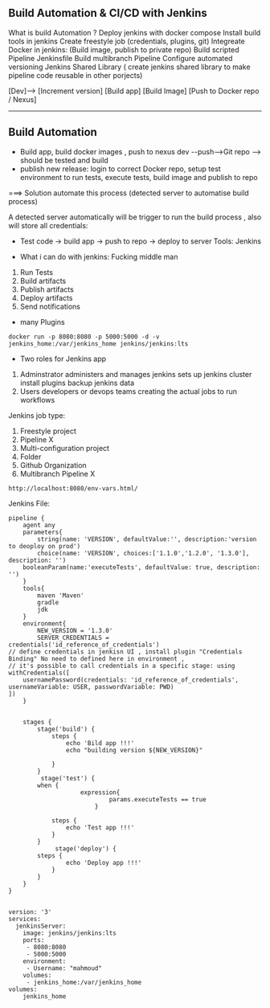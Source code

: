 ## Build Automation & CI/CD with Jenkins

What is build Automation ?
Deploy jenkins with docker compose
Install build tools in jenkins 
Create freestyle job (credentials, plugins, git)
Integreate Docker in jenkins: (Build image, publish to private repo)
Build scripted Pipeline
Jenkinsfile
Build multibranch Pipeline
Configure automated versioning
Jenkins Shared Library ( create jenkins shared library to make pipeline code reusable in other porjects)

[Dev]--> [Increment version] [Build app] [Build Image] [Push to Docker repo / Nexus] 

----------------------------------------------------------------------------------------------------------------------------------------
## Build Automation 
- Build app, build docker images , push to nexus 
dev --push-->Git repo --> should be tested and build
- publish new release: login to correct Docker repo, setup test environment to run tests, execute tests, build image and publish to repo

===>  Solution automate this process (detected server to automatise build process)

A detected server automatically will be trigger to run the build process , also will store all credentials: 
- Test code -> build app -> push to repo -> deploy to server
Tools: Jenkins

- What i can do with jenkins: Fucking middle man
1. Run Tests
2. Build artifacts
3. Publish artifacts
4. Deploy artifacts
5. Send notifications
+ many Plugins

```
docker run -p 8080:8080 -p 5000:5000 -d -v jenkins_home:/var/jenkins_home jenkins/jenkins:lts
```
- Two roles for Jenkins app
1. Adminstrator
administers and manages jenkins 
sets up jenkins cluster
install plugins
backup jenkins data
2. Users
developers or devops teams
creating the actual jobs to run workflows


Jenkins job type:
1. Freestyle project
2. Pipeline                 X
3. Multi-configuration project
4. Folder
5. Github Organization
6. Multibranch Pipeline     X


```
http://localhost:8080/env-vars.html/
```

Jenkins File:
```
pipeline {
    agent any
	parameters{
		string(name: 'VERSION', defaultValue:'', description:'version to deoploy on prod')
		choice(name: 'VERSION', choices:['1.1.0','1.2.0', '1.3.0'], description: '')
	booleanParam(name:'executeTests', defaultValue: true, description: '')
	}
	tools{
		maven 'Maven'
		gradle
		jdk
	}
    environment{
        NEW_VERSION = '1.3.0'
        SERVER_CREDENTIALS = credentials('id_reference_of_credentials')
// define credentials in jenkisn UI , install plugin "Credentials Binding" No need to defined here in environment ,
// it's possible to call credentials in a specific stage: using withCredentials([
	usernamePassword(credentials: 'id_reference_of_credentials', usernameVariable: USER, passwordVariable: PWD)
])
    }


    stages {
        stage('build') {
            steps {
                echo 'Bild app !!!'
                echo "building version ${NEW_VERSION}"
 
            }
        }
         stage('test') {
		when {
					expression{
							params.executeTests == true
						}
            
            steps {
                echo 'Test app !!!'
            }
        }
             stage('deploy') {
		steps {
                echo 'Deploy app !!!'
            }
        }
    }
}


```

```
version: '3'
services:
  jenkinsServer:
    image: jenkins/jenkins:lts
    ports:
     - 8080:8080
     - 5000:5000
    environment:
     - Username: "mahmoud"
    volumes:
     - jenkins_home:/var/jenkins_home
volumes: 
    jenkins_home
```


